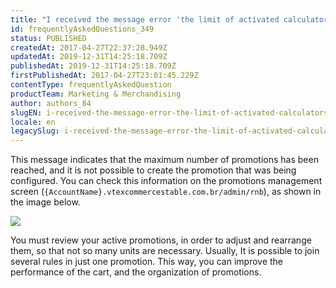 ```yaml
---
title: "I received the message error 'the limit of activated calculators has been reached'. What to do?"
id: frequentlyAskedQuestions_349
status: PUBLISHED
createdAt: 2017-04-27T22:37:28.949Z
updatedAt: 2019-12-31T14:25:18.709Z
publishedAt: 2019-12-31T14:25:18.709Z
firstPublishedAt: 2017-04-27T23:01:45.229Z
contentType: frequentlyAskedQuestion
productTeam: Marketing & Merchandising
author: authors_84
slugEN: i-received-the-message-error-the-limit-of-activated-calculators-has-been-reached-what-to-do
locale: en
legacySlug: i-received-the-message-error-the-limit-of-activated-calculators-has-been-reached-what-to-do
---
```


This message indicates that the maximum number of promotions has been reached, and it is not possible to create the promotion that was being configured. You can check this information on the promotions management screen (`{AccountName}.vtexcommercestable.com.br/admin/rnb`), as shown in the image below.

![](//images.contentful.com/alneenqid6w5/3MZkA9wEMgYO0mYi2YcQSa/b132514fefacffecfeed56a99307daaf/promo__es.jpg)

You must review your active promotions, in order to adjust and rearrange them, so that not so many units are necessary. Usually, It is possible to join several rules in just one promotion. This way, you can improve the performance of the cart, and the organization of promotions.
